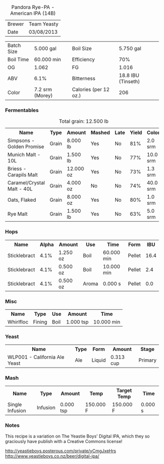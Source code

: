 <div id="headerdiv"><table id="header"><caption>Pandora Rye-PA - American IPA (14B)</caption><tr><td class="label">Brewer</td><td class="value">Team Yeasty</td></tr><tr><td class="label">Date</td><td class="value ">03/08/2013</td></tr></table><table id="title"><tr><td class="left">Batch Size</td><td class="value">5.000 gal</td><td class="right">Boil Size</td><td class="value">5.750 gal</td></tr><tr><td class="left">Boil Time</td><td class="value">60.000 min</td><td class="right">Efficiency</td><td class="value">70%</td></tr><tr><td class="left">OG</td><td class="value">1.062</td><td class="right">FG</td><td class="value">1.016</td></tr><tr><td class="left">ABV</td><td class="value">6.1%</td><td class="right">Bitterness</td><td class="value">18.8 IBU (Tinseth)</td></tr><tr><td class="left">Color</td><td class="value">7.2 srm (Morey)</td><td class="right">Calories (per 12 oz.)</td><td class="value">206</td></tr></table><h3>Fermentables</h3><table id="fermentables"><caption>Total grain: 12.500 lb</caption><tr><th>Name</th><th>Type</th><th>Amount</th><th>Mashed</th><th>Late</th><th>Yield</th><th>Color</th></tr><tr><td>Simpsons - Golden Promise</td><td>Grain</td><td>8.000 lb</td><td>Yes</td><td>No</td><td>81%</td><td>2.0 srm</td></tr><tr><td>Munich Malt - 10L</td><td>Grain</td><td>1.500 lb</td><td>Yes</td><td>No</td><td>77%</td><td>10.0 srm</td></tr><tr><td>Briess - Carapils Malt</td><td>Grain</td><td>12.000 oz</td><td>Yes</td><td>No</td><td>73%</td><td>1.3 srm</td></tr><tr><td>Caramel/Crystal Malt - 40L</td><td>Grain</td><td>4.000 oz</td><td>No</td><td>No</td><td>74%</td><td>40.0 srm</td></tr><tr><td>Oats, Flaked</td><td>Grain</td><td>8.000 oz</td><td>Yes</td><td>No</td><td>80%</td><td>1.0 srm</td></tr><tr><td>Rye Malt</td><td>Grain</td><td>1.500 lb</td><td>Yes</td><td>No</td><td>63%</td><td>5.0 srm</td></tr></table><h3>Hops</h3><table id="hops"><tr><th>Name</th><th>Alpha</th><th>Amount</th><th>Use</th><th>Time</th><th>Form</th><th>IBU</th></tr><tr><td>Sticklebract</td><td>4.1%</td><td>1.250 oz</td><td>Boil</td><td>60.000 min</td><td>Pellet</td><td>16.4</td></tr></tr><tr><td>Sticklebract</td><td>4.1%</td><td>0.500 oz</td><td>Boil</td><td>10.000 min</td><td>Pellet</td><td>2.4</td></tr></tr><tr><td>Sticklebract</td><td>4.1%</td><td>0.500 oz</td><td>Aroma</td><td>0.000 s</td><td>Pellet</td><td>0.0</td></tr></tr></table><h3>Misc</h3><table id="misc"><tr><th>Name</th><th>Type</th><th>Use</th><th>Amount</th><th>Time</th></tr><td>Whirlfloc</td><td>Fining</td><td>Boil</td><td>1.000 tsp</td><td>10.000 min</td></tr></table><h3>Yeast</h3><table id="yeast"><tr><th>Name</th><th>Type</th><th>Form</th><th>Amount</th><th>Stage</th></tr><tr><td>WLP001 - California Ale Yeast</td><td>Ale</td><td>Liquid</td><td>0.313 cup</td><td>Primary</td></tr></tr></table><h3>Mash</h3><table id="mash"><tr><th>Name</th><th>Type</th><th>Amount</th><th>Temp</th><th>Target Temp</th><th>Time</th></tr><tr><td>Single Infusion</td><td>Infusion</td><td>0.000 tsp</td><td>150.000 F</td><td>150.000 F</td><td>0.000 s</td></tr></table><h3>Notes</h3>This recipe is a variation on The Yeastie Boys' Digital IPA, which they so graciously have publish with a Creative Commons license!

http://yeastieboys.posterous.com/private/yCmgJxeHrs
http://www.yeastieboys.co.nz/beer/digital-ipa/</div>
